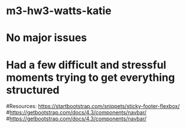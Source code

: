 # m3-hw3-watts-katie
# No major issues
# Had a few difficult and stressful moments trying to get everything structured
#Resources: https://startbootstrap.com/snippets/sticky-footer-flexbox/
#https://getbootstrap.com/docs/4.3/components/navbar/
#https://getbootstrap.com/docs/4.3/components/navbar/
